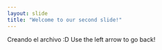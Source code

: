 ```yaml
---
layout: slide
title: "Welcome to our second slide!"
---
```

Creando el archivo :D
Use the left arrow to go back!
